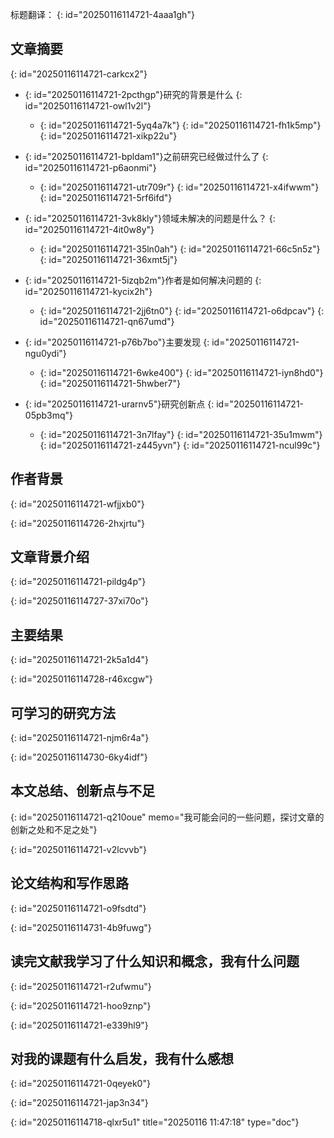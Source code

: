 标题翻译：
{: id="20250116114721-4aaa1gh"}

## 文章摘要
{: id="20250116114721-carkcx2"}

* {: id="20250116114721-2pcthgp"}<span data-type="strong">研究的背景是什么</span>
  {: id="20250116114721-owl1v2l"}

  * {: id="20250116114721-5yq4a7k"}
    {: id="20250116114721-fh1k5mp"}
  {: id="20250116114721-xikp22u"}
* {: id="20250116114721-bpldam1"}<span data-type="strong">之前研究已经做过什么了</span>
  {: id="20250116114721-p6aonmi"}

  * {: id="20250116114721-utr709r"}
    {: id="20250116114721-x4ifwwm"}
  {: id="20250116114721-5rf6ifd"}
* {: id="20250116114721-3vk8kly"}<span data-type="strong">领域未解决的问题是什么？</span>
  {: id="20250116114721-4it0w8y"}

  * {: id="20250116114721-35ln0ah"}
    {: id="20250116114721-66c5n5z"}
  {: id="20250116114721-36xmt5j"}
* {: id="20250116114721-5izqb2m"}<span data-type="strong">作者是如何解决问题的</span>
  {: id="20250116114721-kycix2h"}

  * {: id="20250116114721-2jj6tn0"}
    {: id="20250116114721-o6dpcav"}
  {: id="20250116114721-qn67umd"}
* {: id="20250116114721-p76b7bo"}<span data-type="strong">主要发现</span>
  {: id="20250116114721-ngu0ydi"}

  * {: id="20250116114721-6wke400"}
    {: id="20250116114721-iyn8hd0"}
  {: id="20250116114721-5hwber7"}
* {: id="20250116114721-urarnv5"}<span data-type="strong">研究创新点</span>
  {: id="20250116114721-05pb3mq"}

  * {: id="20250116114721-3n7lfay"}
    {: id="20250116114721-35u1mwm"}
  {: id="20250116114721-z445yvn"}
{: id="20250116114721-ncul99c"}

## 作者背景
{: id="20250116114721-wfjjxb0"}

{: id="20250116114726-2hxjrtu"}

## 文章背景介绍
{: id="20250116114721-pildg4p"}

{: id="20250116114727-37xi70o"}

## 主要结果
{: id="20250116114721-2k5a1d4"}

{: id="20250116114728-r46xcgw"}

## 可学习的研究方法
{: id="20250116114721-njm6r4a"}

{: id="20250116114730-6ky4idf"}

## 本文总结、创新点与不足
{: id="20250116114721-q210oue" memo="我可能会问的一些问题，探讨文章的创新之处和不足之处"}

{: id="20250116114721-v2lcvvb"}

## 论文结构和写作思路
{: id="20250116114721-o9fsdtd"}

{: id="20250116114731-4b9fuwg"}

## 读完文献我学习了什么知识和概念，我有什么问题
{: id="20250116114721-r2ufwmu"}

{: id="20250116114721-hoo9znp"}

{: id="20250116114721-e339hl9"}

## 对我的课题有什么启发，我有什么感想
{: id="20250116114721-0qeyek0"}

{: id="20250116114721-jap3n34"}

{: id="20250116114718-qlxr5u1" title="20250116 11:47:18" type="doc"}